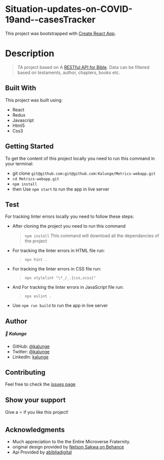 # Situation-updates-on-COVID-19and--casesTracker

This project was bootstrapped with [Create React App](https://github.com/facebook/create-react-app).

# Description

> TA project based on A [RESTful API for Bible](https://github.com/marciovsena/abibliadigital/blob/master/DOCUMENTATION.md). Data can be filtered based on testaments, author, chapters, books etc.


## Built With

This project was built using:
- React
- Redux
- Javascript
- Html5
- Css3

## Getting Started

To get the content of this project locally you need to run this command in your terminal:

- git clone ```git@github.com:git@github.com:Kalunge/Metrics-webapp.git``` 
- `cd Metrics-webapp.git`
- `npm install`
- then Use `npm start` to run the app in live server

## Test

For tracking linter errors locally you need to follow these steps:

- After cloning the project you need to run this command

  > `npm install`
  > This command will download all the dependancies of the project

- For tracking the linter errors in HTML file run:

  > `npx hint .`

- For tracking the linter errors in CSS file run:

  > `npx stylelint "\*_/_.{css,scss}"`

- And For tracking the linter errors in JavaScript file run:

  > `npx eslint .`

- Use `npm run build` to run the app in live server

## Author

##### 👤 **Kalunge**

- GitHub: [@kalunge](https://github.com/kalunge)
- Twitter: [@kalunge](https://twitter.com/titus_muthomi)
- LinkedIn: [kalunge](https://linkedin.com/in/titus_muthomi)


##  Contributing

Feel free to check the [issues page](https://github.com/andersonlebon/Situation-updates-on-COVID-19and--casesTracker/issues)

## Show your support

Give a :star: if you like this project!

## Acknowledgments

- Much appreciation to the the Entire Microverse Fraternity.
- original design provided by [Nelson Sakwa on Behance](https://www.behance.net/sakwadesignstudio)
- Api Provided by [abibliadigital](https://github.com/marciovsena/abibliadigital/blob/master/DOCUMENTATION.md)


